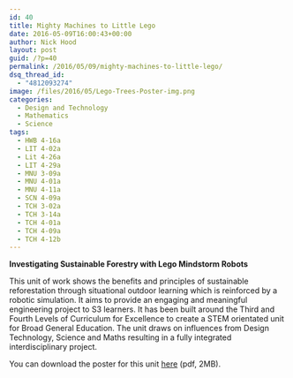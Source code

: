 ```yaml
---
id: 40
title: Mighty Machines to Little Lego
date: 2016-05-09T16:00:43+00:00
author: Nick Hood
layout: post
guid: /?p=40
permalink: /2016/05/09/mighty-machines-to-little-lego/
dsq_thread_id:
  - "4812093274"
image: /files/2016/05/Lego-Trees-Poster-img.png
categories:
  - Design and Technology
  - Mathematics
  - Science
tags:
  - HWB 4-16a
  - LIT 4-02a
  - Lit 4-26a
  - LIT 4-29a
  - MNU 3-09a
  - MNU 4-01a
  - MNU 4-11a
  - SCN 4-09a
  - TCH 3-02a
  - TCH 3-14a
  - TCH 4-01a
  - TCH 4-09a
  - TCH 4-12b
---
```

<strong>Investigating Sustainable Forestry with Lego Mindstorm Robots</strong>

This unit of work shows the benefits and principles of sustainable reforestation through situational outdoor learning which is reinforced by a robotic simulation. It aims to provide an engaging and meaningful engineering project to S3 learners. It has been built around the Third and Fourth Levels of Curriculum for Excellence to create a STEM orientated unit for Broad General Education. The unit draws on influences from Design Technology, Science and Maths resulting in a fully integrated interdisciplinary project.

You can download the poster for this unit <a href="/files/2016/05/Lego-Trees-Poster-cat-provan.pdf">here</a> (pdf, 2MB).
